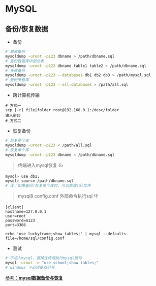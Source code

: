 # MySQL

## 备份/恢复数据

- 备份
```bash
# 单库备份
mysqldump -uroot -p123 dbname > /path/dbname.sql
# 备份数据库中部分表
mysqldump -uroot -p123 dbname table1 table2 > /path/dbname.sql
# 多库备份
mysqldump -uroot -p123 --databases db1 db2 db3 > /path/mysql.sql
# 备份所有库
mysqldump -uroot -p123 --all-databases > /path/all.sql
```

- 跨计算机传输
```mysql
# 方式一
scp [-r] file|folder root@192.168.0.1:/desc/folder
输入密码 
# 方式二

```


- 恢复备份
```bash
# 恢复多个库
mysqldump -uroot -p123 < /path/all.sql
# 恢复单个库
mysqldump -uroot -p123 dbname < /path/dbname.sql
```
> 终端进入mysql恢复 :thumbsup:
```bash
mysql> use db1;
mysql> source /path/dbname.sql
# 注：如果备份/恢复单个库时，可以修改sql文件
```
> mysql8 config.conf 外部命令执行sql :thumbsdown:
```properties
[client]
hostname=127.0.0.1
user=root
password=m123
port=3306
```
```mysql
echo 'use luckyframe;show tables;' | mysql --defaults-file=/home/sql/config.conf
```

- 测试

```bash
# 不进入mysql，直接在终端执行mysql语句
mysql -uroot -e "use school;show tables;"
# windows 下必须是双引号
```

[参考：**mysql数据备份与恢复**](https://blog.51cto.com/u_15505761/5166669?b=totalstatistic)

